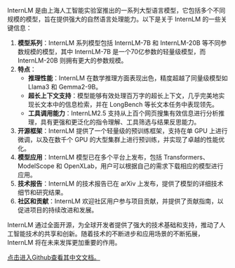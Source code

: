 InternLM 是由上海人工智能实验室推出的一系列大型语言模型，它包括多个不同规模的模型，旨在提供强大的自然语言处理能力。以下是关于 InternLM 的一些关键信息：

1. **模型系列**：InternLM 系列模型包括 InternLM-7B 和 InternLM-20B 等不同参数规模的模型，其中 InternLM-7B 是一个70亿参数的轻量级模型，而 InternLM-20B 则拥有更大的参数规模。
2. **特点**：
   - **推理性能**：InternLM 在数学推理方面表现出色，精度超越了同量级模型如 Llama3 和 Gemma2-9B。
   - **超长上下文支持**：模型能够有效处理百万字的超长上下文，几乎完美地实现长文本中的信息检索，并在 LongBench 等长文本任务中表现领先。
   - **工具调用能力**：InternLM2.5 支持从上百个网页搜集有效信息进行分析推理，具有更强和更泛化的指令理解、工具筛选与结果反思能力。
3. **开源框架**：InternLM 提供了一个轻量级的预训练框架，支持在单 GPU 上进行微调，以及在数千个 GPU 的大型集群上进行预训练，并实现了卓越的性能优化。
4. **模型应用**：InternLM 模型已在多个平台上发布，包括 Transformers、ModelScope 和 OpenXLab，用户可以根据自己的需求下载相应的模型进行应用。
5. **技术报告**：InternLM 的技术报告已在 arXiv 上发布，提供了模型的详细技术细节和研究结果。
6. **社区和贡献**：InternLM 欢迎社区用户参与项目贡献，并提供了贡献指南，以促进项目的持续改进和发展。

InternLM 通过全面开源，为全球开发者提供了强大的技术基础和支持，推动了人工智能技术的共享和创新。随着技术的不断进步和应用场景的不断拓展，InternLM 将在未来发挥更加重要的作用。

[点击进入Github查看其中文文档。](https://github.com/InternLM/InternLM/blob/main/README_zh-CN.md)

